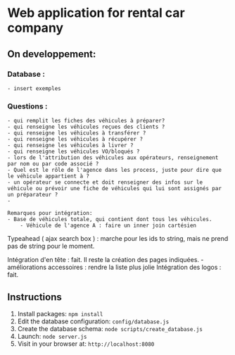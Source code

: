 # Web application for rental car company

## On developpement: 
  ### Database : 
  
  	- insert exemples
  		
  ### Questions :
 
	- qui remplit les fiches des véhicules à préparer?
	- qui renseigne les véhicules reçues des clients ?
	- qui renseigne les véhicules à transférer ? 
	- qui renseigne les véhicules à récupérer ?
	- qui renseigne les véhicules à livrer ? 
	- qui renseigne les véhicules VO/bloqués ?
	- lors de l'attribution des véhicules aux opérateurs, renseignement par nom ou par code associé ? 
	- Quel est le rôle de l'agence dans les process, juste pour dire que le véhicule appartient à ?
	- un opérateur se connecte et doit renseigner des infos sur le véhicule ou prévoir une fiche de véhicules qui lui sont assignés par un préparateur ? 
	- 
	
	Remarques pour intégration:
	- Base de véhicules totale, qui contient dont tous les véhicules.
		- Véhicule de l'agence A : faire un inner join cartésien 
	 
    
  Typeahead ( ajax search box )  :  marche pour les ids to string, mais ne prend pas de string pour le moment.
    
  Intégration d'en tête : fait. Il reste la création des pages indiquées. 
	- améliorations accessoires : rendre la liste plus jolie
  Intégration des logos : fait.


## Instructions

1. Install packages: `npm install`
1. Edit the database configuration: `config/database.js`
1. Create the database schema: `node scripts/create_database.js`
1. Launch: `node server.js`
1. Visit in your browser at: `http://localhost:8080`
